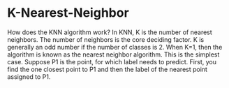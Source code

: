 # K-Nearest-Neighbor

How does the KNN algorithm work?
In KNN, K is the number of nearest neighbors. The number of neighbors is the core deciding factor. 
K is generally an odd number if the number of classes is 2. When K=1, then the algorithm is known as the nearest neighbor algorithm.
This is the simplest case. Suppose P1 is the point, for which label needs to predict.
First, you find the one closest point to P1 and then the label of the nearest point assigned to P1.

